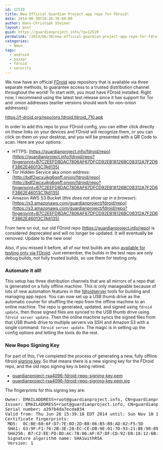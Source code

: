 ```yaml
---
id: 12519
title: New Official Guardian Project app repo for FDroid!
date: 2014-06-30T20:26:39-04:00
author: Hans-Christoph Steiner
layout: post
guid: https://guardianproject.info/?p=12519
permalink: /2014/06/30/new-official-guardian-project-app-repo-for-fdroid/
categories:
  - News
tags:
  - android
  - bazaar
  - fdroid
  - security
---
```

We now have an official <a href="https://f-droid.org" target="_blank">FDroid</a> app repository that is available via three separate methods, to guarantee access to a trusted distribution channel throughout the world! To start with, you must have FDroid installed. Right now, I recommend using the latest test release since it has support for Tor and .onion addresses (earlier versions should work for non-onion addresses):

<https://f-droid.org/repo/org.fdroid.fdroid_710.apk>

In order to add this repo to your FDroid config, you can either click directly on these links on your devices and FDroid will recognize them, or you can click on them on your desktop, and you will be presented with a QR Code to scan. Here are your options:

  * HTTPS: [https://guardianproject.info/fdroid/repo](https://guardianproject.info/fdroid/repo?fingerprint=B7C2EEFD8DAC7806AF67DFCD92EB18126BC08312A7F2D6F3862E46013C7A6135)
  * Tor Hidden Service aka onion address: [http://bdf2wcxujkg6qqff.onion/fdroid/repo](http://bdf2wcxujkg6qqff.onion/fdroid/repo?fingerprint=B7C2EEFD8DAC7806AF67DFCD92EB18126BC08312A7F2D6F3862E46013C7A6135)
  * Amazon AWS S3 Bucket (_this does not show up in a browser_): [https://s3.amazonaws.com/guardianproject/fdroid/repo](https://s3.amazonaws.com/guardianproject/fdroid/repo?fingerprint=B7C2EEFD8DAC7806AF67DFCD92EB18126BC08312A7F2D6F3862E46013C7A6135) 

From here on out, our old FDroid repo (https://guardianproject.info/repo) is considered deprecated and will no longer be updated. It will eventually be removed. Update to the new one!

Also, if you missed it before, all of our test builds are also [available for testing only via FDroid](https://guardianproject.info/2014/06/06/automatic-private-distribution-of-our-test-builds/). Just remember, the builds in the test repo are only debug builds, not fully trusted builds, so use them for testing only.

### Automate it all!

This setup has three distribution channels that are all mirrors of a repo that is generated on a fully offline machine. This is only manageable because of lots of new automation features in the <a href="https://gitlab.com/fdroid/fdroidserver" target="_blank">fdroidserver</a> tools for building and managing app repos. You can now set up a USB thumb drive as the automatic courier for shuffling the repo from the offline machine to an online machine. The repo is generated, updated, and signed using `fdroid update`, then those signed files are synced to the USB thumb drive using `fdroid server update`. Then the online machine syncs the signed files from that USB thumb drive to multiple servers via SSH and Amazon S3 with a single command: `fdroid server update`. The magic is in setting up the config options and letting the tools do the rest.

### New Repo Signing Key

For part of this, I’ve completed the process of generating a new, fully offline fdroid [signing key](https://guardianproject.info/home/signing-keys/). So that means there is a new signing key for the FDroid repo, and the old repo signing key is being retired.

  * [guardianproject-rsa4096-fdroid-repo-signing-key.pem](https://guardianproject.info/releases/guardianproject-rsa4096-fdroid-repo-signing-key.pem)
  * [guardianproject-rsa4096-fdroid-repo-signing-key.pem.sig](https://guardianproject.info/releases/guardianproject-rsa4096-fdroid-repo-signing-key.pem.sig)

The fingerprints for this signing key are:

<pre>Owner: EMAILADDRESS=root@guardianp&#x72;&#x6f;&#x6a;&#x65;&#x63;&#x74;&#x2e;&#x69;&#x6e;&#x66;&#x6f;, CN=guardianproject.info, O=Guardian Project, OU=FDroid Repo, L=New York, ST=New York, C=US
Issuer: &#x45;&#x4d;&#x41;ILADD&#x52;&#x45;&#x53;&#x53;=roo&#x74;&#x40;&#x67;&#x75;ardi&#x61;&#x6e;&#x70;&#x72;oject&#x2e;&#x69;&#x6e;&#x66;o, CN=guardianproject.info, O=Guardian Project, OU=FDroid Repo, L=New York, ST=New York, C=US
Serial number: a397b4da7ecda034
Valid from: Thu Jun 26 15:39:18 EDT 2014 until: Sun Nov 10 14:39:18 EST 2041
Certificate fingerprints:
 MD5:  8C:BE:60:6F:D7:7E:0D:2D:B8:06:B5:B9:AD:82:F5:5D
 SHA1: 63:9F:F1:76:2B:3E:28:EC:CE:DB:9E:01:7D:93:21:BE:90:89:CD:AD
 SHA256: B7:C2:EE:FD:8D:AC:78:06:AF:67:DF:CD:92:EB:18:12:6B:C0:83:12:A7:F2:D6:F3:86:2E:46:01:3C:7A:61:35
 Signature algorithm name: SHA1withRSA
 Version: 1
</pre>